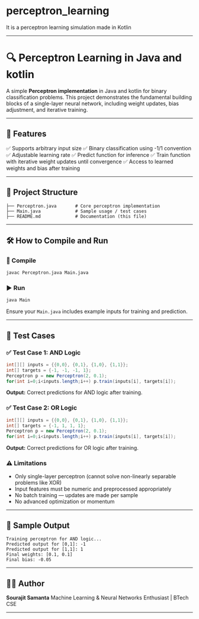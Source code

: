 # perceptron_learning
It is a perceptron learning simulation made in Kotlin

---

# 🔍 Perceptron Learning in Java and kotlin

A simple **Perceptron implementation** in Java and kotlin for binary classification problems. This project demonstrates the fundamental building blocks of a single-layer neural network, including weight updates, bias adjustment, and iterative training.

---

## 🚀 Features

✅ Supports arbitrary input size
✅ Binary classification using -1/1 convention
✅ Adjustable learning rate
✅ Predict function for inference
✅ Train function with iterative weight updates until convergence
✅ Access to learned weights and bias after training

---

## 📂 Project Structure

```
├── Perceptron.java       # Core perceptron implementation
├── Main.java             # Sample usage / test cases
├── README.md             # Documentation (this file)
```

---

## 🛠️ How to Compile and Run

### 🧱 Compile

```bash
javac Perceptron.java Main.java
```

### ▶️ Run

```bash
java Main
```

Ensure your `Main.java` includes example inputs for training and prediction.

---

## 🧪 Test Cases

### ✅ Test Case 1: AND Logic

```java
int[][] inputs = {{0,0}, {0,1}, {1,0}, {1,1}};
int[] targets = {-1, -1, -1, 1};
Perceptron p = new Perceptron(2, 0.1);
for(int i=0;i<inputs.length;i++) p.train(inputs[i], targets[i]);
```

**Output:** Correct predictions for AND logic after training.

### ✅ Test Case 2: OR Logic

```java
int[][] inputs = {{0,0}, {0,1}, {1,0}, {1,1}};
int[] targets = {-1, 1, 1, 1};
Perceptron p = new Perceptron(2, 0.1);
for(int i=0;i<inputs.length;i++) p.train(inputs[i], targets[i]);
```

**Output:** Correct predictions for OR logic after training.

### ⚠️ Limitations

* Only single-layer perceptron (cannot solve non-linearly separable problems like XOR)
* Input features must be numeric and preprocessed appropriately
* No batch training — updates are made per sample
* No advanced optimization or momentum

---

## 🧾 Sample Output

```
Training perceptron for AND logic...
Predicted output for [0,1]: -1
Predicted output for [1,1]: 1
Final weights: [0.1, 0.1]
Final bias: -0.05
```

---

## 👨‍💻 Author

**Sourajit Samanta**
Machine Learning & Neural Networks Enthusiast | BTech CSE

---
